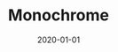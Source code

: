 ---
title: 'Monochrome'
date: '2020-01-01'
image: '/watercolor/forest/instagram.png/'
imageFull: '/watercolor/forest/site.png/'
---